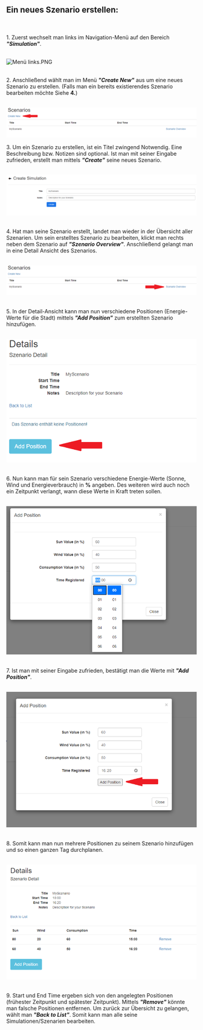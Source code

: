 ## **Ein neues Szenario erstellen:**

\
\
1.­ Zuerst wechselt man links im Navigation-Menü auf den Bereich _**"Simulation"**_.

\
![Menü links.PNG](/.attachments/Menü%20links-db0dc273-db4e-4441-aa5a-307e2b7fddfe.PNG)


\
2. Anschließend wählt man im Menü **_"Create New"_** aus um eine neues Szenario zu erstellen. (Falls man ein bereits existierendes Szenario bearbeiten möchte Siehe **4.**)

\
![scenario index.PNG](/.attachments/scenario%20index-f40809af-8a0f-410b-9ac2-6c6af50fa975.PNG)

3. Um ein Szenario zu erstellen, ist ein Titel zwingend Notwendig. Eine Beschreibung bzw. Notizen sind optional. Ist man mit seiner Eingabe zufrieden, erstellt man mittels **_"Create"_** seine neues Szenario.

\
![Scenario add.PNG](/.attachments/Scenario%20add-34a2eaff-418d-422e-85eb-d58c8f8b137c.PNG)


\
4. Hat man seine Szenario erstellt, landet man wieder in der Übersicht aller Szenarien. Um sein erstelltes Szenario zu bearbeiten, klickt man rechts neben dem Szenario auf **_"Szenario Overview"_**. Anschließend gelangt man in eine Detail Ansicht des Szenarios.

\
![scenario index.PNG](/.attachments/scenario%20index-6e10489a-15b6-4b34-b060-2160a9b99c95.PNG)

\
5. In der Detail-Ansicht kann man nun verschiedene Positionen (Energie-Werte für die Stadt) mittels _**"Add Position"**_ zum erstellten Szenario hinzufügen. 

\
![scneario details.PNG](/.attachments/scneario%20details-c6a365d5-b30f-439e-b77e-96723e4cbae5.PNG)

\
6. Nun kann man für sein Szenario verschiedene Energie-Werte (Sonne, Wind und Energieverbrauch) in **%** angeben. Des weiteren wird auch noch ein Zeitpunkt verlangt, wann diese Werte in Kraft treten sollen.

\
![scneario pos add time.PNG](/.attachments/scneario%20pos%20add%20time-84138073-7248-43fd-9b85-01f6d6984922.PNG)

\
7. Ist man mit seiner Eingabe zufrieden, bestätigt man die Werte mit **_"Add Position"_**.

\
![scenario pos time selected.PNG](/.attachments/scenario%20pos%20time%20selected-79959bd8-e6fb-45c9-ae39-d6a2f32682b5.PNG)


\
8. Somit kann man nun mehrere Positionen zu seinem Szenario hinzufügen und so einen ganzen Tag durchplanen.

\
![Scenario pos added 2.PNG](/.attachments/Scenario%20pos%20added%202-e7f074e4-f505-459e-b068-c1c1f3d3e873.PNG)


\
9. Start und End Time ergeben sich von den angelegten Positionen (frühester Zeitpunkt und spätester Zeitpunkt). Mittels **_"Remove"_** könnte man falsche Positionen entfernen. Um zurück zur Übersicht zu gelangen, wählt man **_"Back to List"_**. Somit kann man alle seine Simulationen/Szenarien bearbeiten.






























